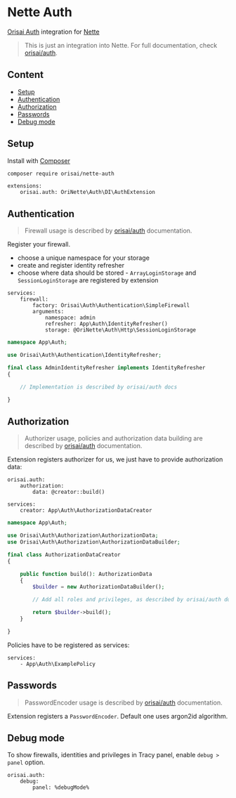 # Nette Auth

[Orisai Auth](https://github.com/orisai/auth) integration for [Nette](https://nette.org)

> This is just an integration into Nette. For full documentation, check [orisai/auth](https://github.com/orisai/auth).

## Content

- [Setup](#setup)
- [Authentication](#authentication)
- [Authorization](#authorization)
- [Passwords](#passwords)
- [Debug mode](#debug-mode)

## Setup

Install with [Composer](https://getcomposer.org)

```sh
composer require orisai/nette-auth
```

```neon
extensions:
	orisai.auth: OriNette\Auth\DI\AuthExtension
```

## Authentication

> Firewall usage is described by [orisai/auth](https://github.com/orisai/auth) documentation.

Register your firewall.

- choose a unique namespace for your storage
- create and register identity refresher
- choose where data should be stored - `ArrayLoginStorage` and `SessionLoginStorage` are registered by extension

```neon
services:
	firewall:
		factory: Orisai\Auth\Authentication\SimpleFirewall
		arguments:
			namespace: admin
			refresher: App\Auth\IdentityRefresher()
			storage: @OriNette\Auth\Http\SessionLoginStorage
```

```php
namespace App\Auth;

use Orisai\Auth\Authentication\IdentityRefresher;

final class AdminIdentityRefresher implements IdentityRefresher
{

	// Implementation is described by orisai/auth docs

}
```

## Authorization

> Authorizer usage, policies and authorization data building are described
> by [orisai/auth](https://github.com/orisai/auth) documentation.

Extension registers authorizer for us, we just have to provide authorization data:

```neon
orisai.auth:
	authorization:
		data: @creator::build()

services:
	creator: App\Auth\AuthorizationDataCreator
```

```php
namespace App\Auth;

use Orisai\Auth\Authorization\AuthorizationData;
use Orisai\Auth\Authorization\AuthorizationDataBuilder;

final class AuthorizationDataCreator
{

	public function build(): AuthorizationData
	{
		$builder = new AuthorizationDataBuilder();

		// Add all roles and privileges, as described by orisai/auth docs

		return $builder->build();
	}

}
```

Policies have to be registered as services:

```neon
services:
	- App\Auth\ExamplePolicy
```

## Passwords

> PasswordEncoder usage is described by [orisai/auth](https://github.com/orisai/auth) documentation.

Extension registers a `PasswordEncoder`. Default one uses argon2id algorithm.

## Debug mode

To show firewalls, identities and privileges in Tracy panel, enable `debug > panel` option.

```neon
orisai.auth:
	debug:
		panel: %debugMode%
```
